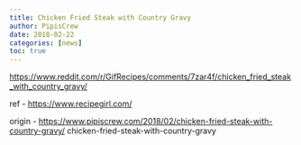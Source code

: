 ```yaml
---
title: Chicken Fried Steak with Country Gravy
author: PipisCrew
date: 2018-02-22
categories: [news]
toc: true
---
```


https://www.reddit.com/r/GifRecipes/comments/7zar4f/chicken_fried_steak_with_country_gravy/

ref - https://www.recipegirl.com/

origin - https://www.pipiscrew.com/2018/02/chicken-fried-steak-with-country-gravy/ chicken-fried-steak-with-country-gravy